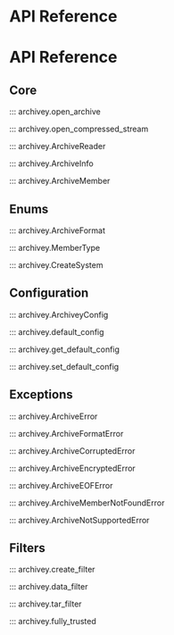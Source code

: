 # API Reference

# API Reference

## Core

::: archivey.open_archive

::: archivey.open_compressed_stream

::: archivey.ArchiveReader

::: archivey.ArchiveInfo

::: archivey.ArchiveMember

## Enums

::: archivey.ArchiveFormat

::: archivey.MemberType

::: archivey.CreateSystem

## Configuration

::: archivey.ArchiveyConfig

::: archivey.default_config

::: archivey.get_default_config

::: archivey.set_default_config

## Exceptions

::: archivey.ArchiveError

::: archivey.ArchiveFormatError

::: archivey.ArchiveCorruptedError

::: archivey.ArchiveEncryptedError

::: archivey.ArchiveEOFError

::: archivey.ArchiveMemberNotFoundError

::: archivey.ArchiveNotSupportedError

## Filters

::: archivey.create_filter

::: archivey.data_filter

::: archivey.tar_filter

::: archivey.fully_trusted
